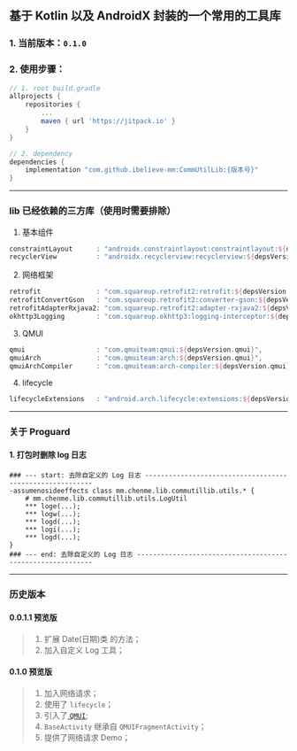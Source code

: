 ## 基于 Kotlin 以及 AndroidX 封装的一个常用的工具库

### 1. 当前版本：`0.1.0`

### 2. 使用步骤：

```groovy
// 1. root build.gradle
allprojects {
    repositories {
        ...
        maven { url 'https://jitpack.io' }
    }
}

// 2. dependency
dependencies {
    implementation "com.github.ibelieve-mm:CommUtilLib:{版本号}"
}
```

---

### lib  已经依赖的三方库（使用时需要排除）

1. 基本组件

```groovy
constraintLayout      : "androidx.constraintlayout:constraintlayout:${depsVersion.constraintLayout}",
recyclerView          : "androidx.recyclerview:recyclerview:${depsVersion.recyclerView}",
```

2. 网络框架

```groovy
retrofit              : "com.squareup.retrofit2:retrofit:${depsVersion.retrofit2}",
retrofitConvertGson   : "com.squareup.retrofit2:converter-gson:${depsVersion.retrofit2}",
retrofitAdapterRxjava2: "com.squareup.retrofit2:adapter-rxjava2:${depsVersion.retrofit2}",
okhttp3Logging        : "com.squareup.okhttp3:logging-interceptor:${depsVersion.okhttp3Logging}",
```

3. QMUI

```groovy
qmui                  : "com.qmuiteam:qmui:${depsVersion.qmui}",
qmuiArch              : "com.qmuiteam:arch:${depsVersion.qmui}",
qmuiArchCompiler      : "com.qmuiteam:arch-compiler:${depsVersion.qmui}",
```

4. lifecycle

```groovy
lifecycleExtensions   : "android.arch.lifecycle:extensions:${depsVersion.lifecycleExtensions}",
```



---

### 关于 Proguard

#### 1. 打包时删除 log 日志

```proguard
### --- start: 去除自定义的 Log 日志 ---------------------------------------------------------
-assumenosideeffects class mm.chenme.lib.commutillib.utils.* {
    # mm.chenme.lib.commutillib.utils.LogUtil
    *** loge(...);
    *** logw(...);
    *** logd(...);
    *** logi(...);
    *** logd(...);
}
### --- end: 去除自定义的 Log 日志 -----------------------------------------------------------
```

---

### 历史版本

#### 0.0.1.1 预览版
> 1. 扩展 Date(日期)类 的方法；
> 2. 加入自定义 Log 工具；

#### 0.1.0 预览版

> 1. 加入网络请求；
> 2. 使用了 `lifecycle`；
> 3. 引入了[ `QMUI`](https://qmuiteam.com/android);
> 4. `BaseActivity` 继承自 `QMUIFragmentActivity`；
> 5. 提供了网络请求 Demo；